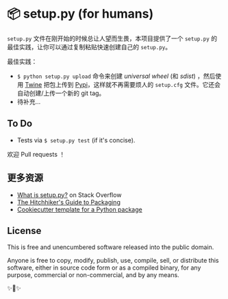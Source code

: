📦 setup.py (for humans)
=======================

`setup.py` 文件在刚开始的时候总让人望而生畏，本项目提供了一个 `setup.py` 的最佳实践，让你可以通过复制粘贴快速创建自己的 `setup.py`。

最佳实践：

-  `$ python setup.py upload` 命令来创建  *universal wheel* (和 *sdist*) ，然后使用 [Twine] 把包上传到 [Pypi]，这样就不再需要烦人的 `setup.cfg` 文件。它还会自动创建/上传一个新的 git tag。
- 待补充...

To Do
-----

-   Tests via `$ setup.py test` (if it's concise).

欢迎 Pull requests ！

更多资源
--------------

-   [What is setup.py?] on Stack Overflow
-   [The Hitchhiker's Guide to Packaging]
-   [Cookiecutter template for a Python package]

License
-------

This is free and unencumbered software released into the public domain.

Anyone is free to copy, modify, publish, use, compile, sell, or
distribute this software, either in source code form or as a compiled
binary, for any purpose, commercial or non-commercial, and by any means.

✨🍰✨

[an example setup.py]: https://github.com/kennethreitz/setup.py/blob/master/setup.py
[PyPi]: https://docs.python.org/3/distutils/packageindex.html
[Twine]: https://pypi.python.org/pypi/twine
[image]: https://farm1.staticflickr.com/628/33173824932_58add34581_k_d.jpg
[What is setup.py?]: https://stackoverflow.com/questions/1471994/what-is-setup-py
[The Hitchhiker's Guide to Packaging]: https://the-hitchhikers-guide-to-packaging.readthedocs.io/en/latest/creation.html
[Cookiecutter template for a Python package]: https://github.com/audreyr/cookiecutter-pypackage
